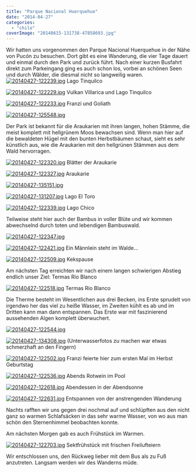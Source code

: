 ```yaml
---
title: "Parque Nacional Huerquehue"
date: "2014-04-27"
categories: 
  - "chile"
coverImage: "20140615-131738-47858693.jpg"
---
```


Wir hatten uns vorgenommen den Parque Nacional Huerquehue in der Nähe von Pucón zu besuchen. Dort gibt es eine Wanderung, die vier Tage dauert und einmal durch den Park und zurück führt. Nach einer kurzen Busfahrt direkt zum Parkeingang ging es auch schon los, vorbei an schönen Seen und durch Wälder, die diesmal nicht so langweilig waren. [![20140427-122239.jpg](images/20140427-122239.jpg)](https://hafenstrand.wordpress.com/wp-content/uploads/2014/04/20140427-122239.jpg) Lago Tinquilco

[![20140427-122229.jpg](images/20140427-122229.jpg)](https://hafenstrand.wordpress.com/wp-content/uploads/2014/04/20140427-122229.jpg) Vulkan Villarica und Lago Tinquilco

[![20140427-122233.jpg](images/20140427-122233.jpg)](https://hafenstrand.wordpress.com/wp-content/uploads/2014/04/20140427-122233.jpg) Franzi und Goliath

[![20140427-125548.jpg](images/20140427-125548.jpg)](https://hafenstrand.wordpress.com/wp-content/uploads/2014/04/20140427-125548.jpg)

Der Park ist bekannt für die Araukarien mit ihren langen, hohen Stämme, die meist komplett mit hellgrünem Moos bewachsen sind. Wenn man hier auf die bewaldeten Hügel mit den bunten Herbstbäumen schaut, sieht es sehr künstlich aus, wie die Araukarien mit den hellgrünen Stämmen aus dem Wald hervorragen.

[![20140427-122320.jpg](images/20140427-122320.jpg)](https://hafenstrand.wordpress.com/wp-content/uploads/2014/04/20140427-122320.jpg) Blätter der Araukarie

[![20140427-122327.jpg](images/20140427-122327.jpg)](https://hafenstrand.wordpress.com/wp-content/uploads/2014/04/20140427-122327.jpg) Araukarie

[![20140427-135151.jpg](images/20140427-135151.jpg)](https://hafenstrand.wordpress.com/wp-content/uploads/2014/04/20140427-135151.jpg)

[![20140427-131207.jpg](images/20140427-131207.jpg)](https://hafenstrand.wordpress.com/wp-content/uploads/2014/04/20140427-131207.jpg) Lago El Toro

[![20140427-122339.jpg](images/20140427-122339.jpg)](https://hafenstrand.wordpress.com/wp-content/uploads/2014/04/20140427-122339.jpg) Lago Chico

Teilweise steht hier auch der Bambus in voller Blüte und wir kommen abwechselnd durch toten und lebendigen Bambuswald.

[![20140427-122347.jpg](images/20140427-122347.jpg)](https://hafenstrand.wordpress.com/wp-content/uploads/2014/04/20140427-122347.jpg)

[![20140427-122421.jpg](images/20140427-122421.jpg)](https://hafenstrand.wordpress.com/wp-content/uploads/2014/04/20140427-122421.jpg) Ein Männlein steht im Walde...

[![20140427-122509.jpg](images/20140427-122509.jpg)](https://hafenstrand.wordpress.com/wp-content/uploads/2014/04/20140427-122509.jpg) Kekspause

Am nächsten Tag erreichten wir nach einem langen schwierigen Abstieg endlich unser Ziel: Termas Río Blanco

[![20140427-122518.jpg](images/20140427-122518.jpg)](https://hafenstrand.wordpress.com/wp-content/uploads/2014/04/20140427-122518.jpg) Termas Río Blanco

Die Therme besteht im Wesentlichen aus drei Becken, ins Erste sprudelt von irgendwo her das viel zu heiße Wasser, im Zweiten kühlt es ab und im Dritten kann man dann entspannen. Das Erste war mit faszinierend aussehenden Algen komplett überwuchert.

[![20140427-122544.jpg](images/20140427-122544.jpg)](https://hafenstrand.wordpress.com/wp-content/uploads/2014/04/20140427-122544.jpg)

[![20140427-134308.jpg](images/20140427-134308.jpg)](https://hafenstrand.wordpress.com/wp-content/uploads/2014/04/20140427-134308.jpg) (Unterwasserfotos zu machen war etwas schmerzhaft an den Fingern)

[![20140427-122502.jpg](images/20140427-122502.jpg)](https://hafenstrand.wordpress.com/wp-content/uploads/2014/04/20140427-122502.jpg) Franzi feierte hier zum ersten Mal im Herbst Geburtstag

[![20140427-122536.jpg](images/20140427-122536.jpg)](https://hafenstrand.wordpress.com/wp-content/uploads/2014/04/20140427-122536.jpg) Abends Rotwein im Pool

[![20140427-122618.jpg](images/20140427-122618.jpg)](https://hafenstrand.wordpress.com/wp-content/uploads/2014/04/20140427-122618.jpg) Abendessen in der Abendsonne

[![20140427-122631.jpg](images/20140427-122631.jpg)](https://hafenstrand.wordpress.com/wp-content/uploads/2014/04/20140427-122631.jpg) Entspannen von der anstrengenden Wanderung

Nachts rafften wir uns gegen drei nochmal auf und schlüpften aus den nicht ganz so warmen Schlafsäcken in das sehr warme Wasser, von wo aus man schön den Sternenhimmel beobachten konnte.

Am nächsten Morgen gab es auch Frühstück im Warmen.

[![20140427-122703.jpg](images/20140427-122703.jpg)](https://hafenstrand.wordpress.com/wp-content/uploads/2014/04/20140427-122703.jpg) Sektfrühstück mit frischen Freilufteiern

Wir entschlossen uns, den Rückweg lieber mit dem Bus als zu Fuß anzutreten. Langsam werden wir des Wanderns müde.
